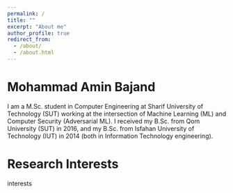 ```yaml
---
permalink: /
title: ""
excerpt: "About me"
author_profile: true
redirect_from: 
  - /about/
  - /about.html
---
```


Mohammad Amin Bajand
======
I am a M.Sc. student in Computer Engineering at Sharif University of Technology (SUT) working at the intersection of Machine Learning (ML) and Computer Security (Adversarial ML). I received my B.Sc. from Qom University (SUT) in 2016, and my B.Sc. from Isfahan University of Technology (IUT) in 2014 (both in Information Technology engineering).


Research Interests
======
interests

